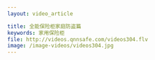 ```yaml
---
layout: video_article

title: 全能保险柜家庭防盗篇
keywords: 家用保险柜
file: http://videos.qnnsafe.com/videos304.flv
image: /image-videos/videos304.jpg
---
```


